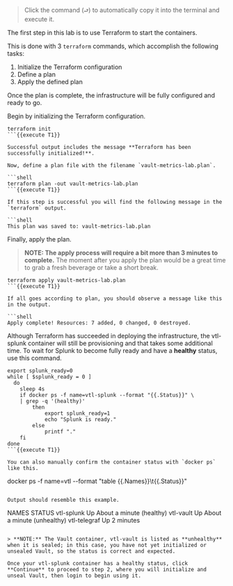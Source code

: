 > Click the command (`⮐`) to automatically copy it into the terminal and execute it.

The first step in this lab is to use Terraform to start the containers.

This is done with 3 `terraform` commands, which accomplish the following tasks:

1. Initialize the Terraform configuration
1. Define a plan
1. Apply the defined plan

Once the plan is complete, the infrastructure will be fully configured and ready to go.

Begin by initializing the Terraform configuration.

```shell
terraform init
```{{execute T1}}

Successful output includes the message **Terraform has been successfully initialized!**.

Now, define a plan file with the filename `vault-metrics-lab.plan`.

```shell
terraform plan -out vault-metrics-lab.plan
```{{execute T1}}

If this step is successful you will find the following message in the `terraform` output.

```shell
This plan was saved to: vault-metrics-lab.plan
```

Finally, apply the plan.

> **NOTE: The apply process will require a bit more than 3 minutes to complete.** The moment after you apply the plan would be a great time to grab a fresh beverage or take a short break.

```shell
terraform apply vault-metrics-lab.plan
```{{execute T1}}

If all goes according to plan, you should observe a message like this in the output.

```shell
Apply complete! Resources: 7 added, 0 changed, 0 destroyed.
```

Although Terraform has succeeded in deploying the infrastructure, the vtl-splunk container will still be provisioning and that takes some additional time. To wait for Splunk to become fully ready and have a **healthy** status, use this command.

```shell
export splunk_ready=0
while [ $splunk_ready = 0 ]
  do
    sleep 4s
    if docker ps -f name=vtl-splunk --format "{{.Status}}" \
    | grep -q '(healthy)'
        then
            export splunk_ready=1
            echo "Splunk is ready."
        else
            printf "."
    fi
done
```{{execute T1}}

You can also manually confirm the container status with `docker ps` like this.

```
docker ps -f name=vtl --format "table {{.Names}}\t{{.Status}}"
```{{execute T1}}

Output should resemble this example.

```
NAMES               STATUS
vtl-splunk          Up About a minute (healthy)
vtl-vault           Up About a minute (unhealthy)
vtl-telegraf        Up 2 minutes
```

> **NOTE:** The Vault container, vtl-vault is listed as **unhealthy** when it is sealed; in this case, you have not yet initialized or unsealed Vault, so the status is correct and expected.

Once your vtl-splunk container has a healthy status, click **Continue** to proceed to step 2, where you will initialize and unseal Vault, then login to begin using it.
